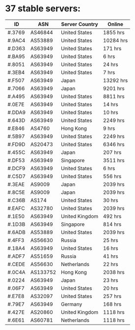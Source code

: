 # 37 stable servers:

| ID | ASN | Server Country | Online |
| ------ | ------ | ------ | ------ |
| #.3769 | AS46844 | United States | 1855 hrs |
| #.9AC4 | AS53889 | United States | 10284 hrs |
| #.D363 | AS63949 | United States | 171 hrs |
| #.BA95 | AS63949 | United States | 6 hrs |
| #.8051 | AS63949 | United States | 24 hrs |
| #.3EB4 | AS63949 | United States | 7 hrs |
| #.F507 | AS63949 | Japan | 13292 hrs |
| #.7066 | AS63949 | Japan | 9201 hrs |
| #.A495 | AS63949 | United States | 8811 hrs |
| #.0E7E | AS63949 | United States | 14 hrs |
| #.DDA9 | AS63949 | United States | 10 hrs |
| #.643D | AS63949 | United States | 2249 hrs |
| #.E846 | AS4760 | Hong Kong | 9 hrs |
| #.5B97 | AS63949 | United States | 2249 hrs |
| #.FD9D | AS20473 | United States | 6346 hrs |
| #.455C | AS63949 | Japan | 207 hrs |
| #.DF53 | AS63949 | Singapore | 3511 hrs |
| #.DCF9 | AS63949 | United States | 6 hrs |
| #.C5D7 | AS63949 | United States | 556 hrs |
| #.3EAE | AS9009 | Japan | 2039 hrs |
| #.8C5E | AS9009 | Japan | 2039 hrs |
| #.C36B | AS174 | United States | 30 hrs |
| #.EAFC | AS32780 | United States | 2039 hrs |
| #.1E50 | AS63949 | United Kingdom | 492 hrs |
| #.1D3B | AS63949 | Singapore | 814 hrs |
| #.6ADB | AS53889 | United States | 2039 hrs |
| #.4FF3 | AS56630 | Russia | 25 hrs |
| #.18A4 | AS63949 | United States | 16 hrs |
| #.ADF7 | AS51659 | Russia | 41 hrs |
| #.CEDE | AS56630 | Netherlands | 22 hrs |
| #.0C4A | AS133752 | Hong Kong | 2038 hrs |
| #.0224 | AS63949 | Japan | 23 hrs |
| #.06F7 | AS63949 | United States | 20 hrs |
| #.E7E8 | AS32097 | United States | 257 hrs |
| #.79E7 | AS63949 | Germany | 168 hrs |
| #.427E | AS20860 | United Kingdom | 1118 hrs |
| #.6E61 | AS60781 | Netherlands | 1118 hrs |

